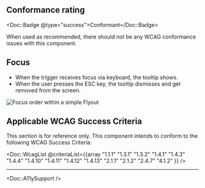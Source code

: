 ## Conformance rating

<!-- Update conformance rating badge with correct status and remove the others -->
<Doc::Badge @type="success">Conformant</Doc::Badge>

When used as recommended, there should not be any WCAG conformance issues with this component.

## Focus

- When the trigger receives focus via keyboard, the tooltip shows.
- When the user presses the ESC key, the tooltip dismisses and get removed from the screen.

![Focus order within a simple Flyout](/assets/components/tooltip/tooltip-focus.png)

## Applicable WCAG Success Criteria

This section is for reference only. This component intends to conform to the following WCAG Success Criteria:

<Doc::WcagList @criteriaList={{array "1.1.1" "1.3.1" "1.3.2" "1.4.1" "1.4.3" "1.4.4" "1.4.10" "1.4.11" "1.4.12" "1.4.13" "2.1.1" "2.1.2" "2.4.7" "4.1.2" }} />

---

<Doc::A11ySupport />
